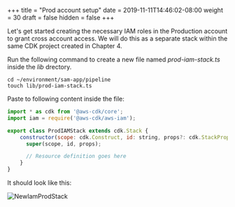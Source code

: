 +++
title = "Prod account setup"
date = 2019-11-11T14:46:02-08:00
weight = 30
draft = false
hidden = false
+++

Let's get started creating the necessary IAM roles in the Production account to grant cross account access. We will do this as a separate stack within the same CDK project created in Chapter 4.

Run the following command to create a new file named _prod-iam-stack.ts_ inside the _lib_ drectory. 

```
cd ~/environment/sam-app/pipeline
touch lib/prod-iam-stack.ts
```

Paste to following content inside the file: 

```js
import * as cdk from '@aws-cdk/core';
import iam = require('@aws-cdk/aws-iam');

export class ProdIAMStack extends cdk.Stack {
    constructor(scope: cdk.Construct, id: string, props?: cdk.StackProps) {
      super(scope, id, props);

      // Resource definition goes here
    }
}
```

It should look like this: 

![NewIamProdStack](/images/chapter6/new-file-prod-stack.png)

